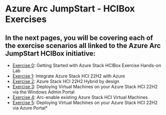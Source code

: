 # Azure Arc JumpStart - HCIBox Exercises


## In the next pages, you will be covering each of the exercise scenarios all linked to the Azure Arc JumpStart HCIBox initiative:

* [Exercise 0](getting-started-with-HCIBox.md): Getting Started with Azure Stack HCIBox Exercise Hands-on Lab
* [Exercise 1](1_AzSHCIIntegration.md): Integrate Azure Stack HCI 22H2 with Azure
* [Exercise 2](2_HybridAzSHCI.md): Azure Stack HCI 22H2 Hybrid by design
* [Exercise 3](3_DeployWACVM.md): Deploying Virtual Machines on your Azure Stack HCI 22H2 via the Windows Admin Portal
* [Exercise 4](4_ArcEnableWACVM.md): Arc-enable existing Azure Stack HCI Virtual Machines
* [Exercise 5](5_DeployAzureVM.md): Deploying Virtual Machines on your Azure Stack HCI 22H2 via Azure Portal*
